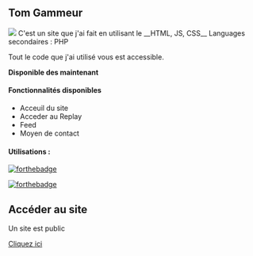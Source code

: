 ## Tom Gammeur
<img src="https://qph.cf2.quoracdn.net/main-thumb-1160338984-200-noyyxpprftlpjgoxrzgmyedrmlffqwsr.jpeg">
C'est un site que j'ai fait en utilisant le __HTML, JS, CSS__
Languages secondaires : PHP

 Tout le code que j'ai utilisé vous est accessible.

<strong>Disponible des maintenant</strong>

<h4>Fonctionnalités disponibles</h4>
<ul>
<li>Acceuil du site</li>
<li>Acceder au Replay</li>
<li>Feed</li>
<li>Moyen de contact</li>
</ul>
<blockquote>
</blockquote>
<h4> Utilisations : </h4>
<blockquote>
</blockquote>

[![forthebadge](https://forthebadge.com/images/badges/uses-html.svg)](https://forthebadge.com)

[![forthebadge](https://forthebadge.com/images/badges/made-with-javascript.svg)](https://forthebadge.com)

<h2>Accéder au site</h2>
Un site est public 
<blockquote>
</blockquote>
<a href="https://tom-gammeur.tomgammeur.repl.co/">Cliquez ici</a>

